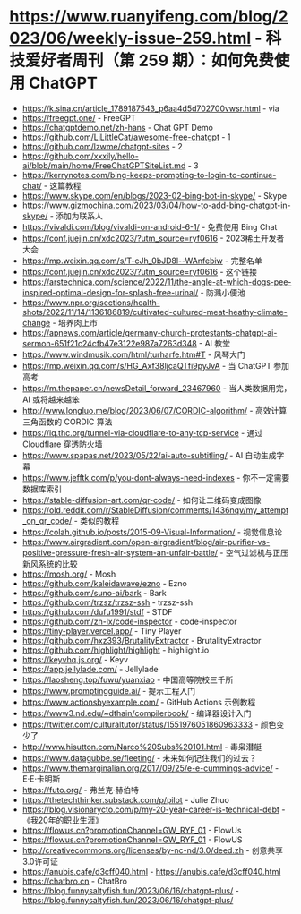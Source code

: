 # https://www.ruanyifeng.com/blog/2023/06/weekly-issue-259.html - 科技爱好者周刊（第 259 期）：如何免费使用 ChatGPT

- https://k.sina.cn/article_1789187543_p6aa4d5d702700vwsr.html - via
- https://freegpt.one/ - FreeGPT
- https://chatgptdemo.net/zh-hans - Chat GPT Demo
- https://github.com/LiLittleCat/awesome-free-chatgpt - 1
- https://github.com/lzwme/chatgpt-sites - 2
- https://github.com/xxxily/hello-ai/blob/main/home/FreeChatGPTSiteList.md - 3
- https://kerrynotes.com/bing-keeps-prompting-to-login-to-continue-chat/ - 这篇教程
- https://www.skype.com/en/blogs/2023-02-bing-bot-in-skype/ - Skype
- https://www.gizmochina.com/2023/03/04/how-to-add-bing-chatgpt-in-skype/ - 添加为联系人
- https://vivaldi.com/blog/vivaldi-on-android-6-1/ - 免费使用 Bing Chat
- https://conf.juejin.cn/xdc2023/?utm_source=ryf0616 - 2023稀土开发者大会
- https://mp.weixin.qq.com/s/T-cJh_0bJD8l--WAnfebiw - 完整名单
- https://conf.juejin.cn/xdc2023/?utm_source=ryf0616 - 这个链接
- https://arstechnica.com/science/2022/11/the-angle-at-which-dogs-pee-inspired-optimal-design-for-splash-free-urinal/ - 防溅小便池
- https://www.npr.org/sections/health-shots/2022/11/14/1136186819/cultivated-cultured-meat-heathy-climate-change - 培养肉上市
- https://apnews.com/article/germany-church-protestants-chatgpt-ai-sermon-651f21c24cfb47e3122e987a7263d348 - AI 教堂
- https://www.windmusik.com/html/turharfe.htm#T - 风琴大门
- https://mp.weixin.qq.com/s/HG_Axf38ljcaQTfi9pyJvA - 当 ChatGPT 参加高考
- https://m.thepaper.cn/newsDetail_forward_23467960 - 当人类数据用完，AI 或将越来越笨
- http://www.longluo.me/blog/2023/06/07/CORDIC-algorithm/ - 高效计算三角函数的 CORDIC 算法
- https://iq.thc.org/tunnel-via-cloudflare-to-any-tcp-service - 通过 Cloudflare 穿透防火墙
- https://www.spapas.net/2023/05/22/ai-auto-subtitling/ - AI 自动生成字幕
- https://www.jefftk.com/p/you-dont-always-need-indexes - 你不一定需要数据库索引
- https://stable-diffusion-art.com/qr-code/ - 如何让二维码变成图像
- https://old.reddit.com/r/StableDiffusion/comments/1436nqv/my_attempt_on_qr_code/ - 类似的教程
- https://colah.github.io/posts/2015-09-Visual-Information/ - 视觉信息论
- https://www.airgradient.com/open-airgradient/blog/air-purifier-vs-positive-pressure-fresh-air-system-an-unfair-battle/ - 空气过滤机与正压新风系统的比较
- https://mosh.org/ - Mosh
- https://github.com/kaleidawave/ezno - Ezno
- https://github.com/suno-ai/bark - Bark
- https://github.com/trzsz/trzsz-ssh - trzsz-ssh
- https://github.com/dufu1991/stdf - STDF
- https://github.com/zh-lx/code-inspector - code-inspector
- https://tiny-player.vercel.app/ - Tiny Player
- https://github.com/hxz393/BrutalityExtractor - BrutalityExtractor
- https://github.com/highlight/highlight - highlight.io
- https://keyvhq.js.org/ - Keyv
- https://app.jellylade.com/ - Jellylade
- https://laosheng.top/fuwu/yuanxiao - 中国高等院校三千所
- https://www.promptingguide.ai/ - 提示工程入门
- https://www.actionsbyexample.com/ - GitHub Actions 示例教程
- https://www3.nd.edu/~dthain/compilerbook/ - 编译器设计入门
- https://twitter.com/culturaltutor/status/1551976051860963333 - 颜色变少了
- http://www.hisutton.com/Narco%20Subs%20101.html - 毒枭潜艇
- https://www.datagubbe.se/fleeting/ - 未来如何记住我们的过去？
- https://www.themarginalian.org/2017/09/25/e-e-cummings-advice/ - E·E·卡明斯
- https://futo.org/ - 弗兰克·赫伯特
- https://thetechthinker.substack.com/p/pilot - Julie Zhuo
- https://blog.visionarycto.com/p/my-20-year-career-is-technical-debt - 《我20年的职业生涯》
- https://flowus.cn?promotionChannel=GW_RYF_01 - FlowUs
- https://flowus.cn?promotionChannel=GW_RYF_01 - FlowUS
- http://creativecommons.org/licenses/by-nc-nd/3.0/deed.zh - 创意共享3.0许可证
- https://anubis.cafe/d3cff040.html - https://anubis.cafe/d3cff040.html
- https://chatbro.cn - ChatBro
- https://blog.funnysaltyfish.fun/2023/06/16/chatgpt-plus/ - https://blog.funnysaltyfish.fun/2023/06/16/chatgpt-plus/